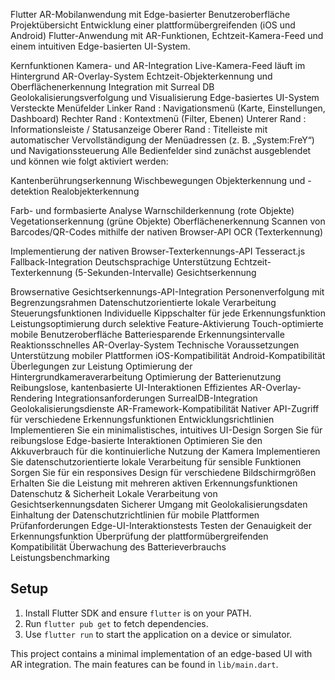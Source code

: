 Flutter AR-Mobilanwendung mit Edge-basierter Benutzeroberfläche
Projektübersicht
Entwicklung einer plattformübergreifenden (iOS und Android) Flutter-Anwendung mit AR-Funktionen, Echtzeit-Kamera-Feed und einem intuitiven Edge-basierten UI-System.

Kernfunktionen
Kamera- und AR-Integration
Live-Kamera-Feed läuft im Hintergrund
AR-Overlay-System
Echtzeit-Objekterkennung und Oberflächenerkennung
Integration mit Surreal DB
Geolokalisierungsverfolgung und Visualisierung
Edge-basiertes UI-System
Versteckte Menüfelder
Linker Rand : Navigationsmenü (Karte, Einstellungen, Dashboard)
Rechter Rand : Kontextmenü (Filter, Ebenen)
Unterer Rand : Informationsleiste / Statusanzeige
Oberer Rand : Titelleiste mit automatischer Vervollständigung der Menüadressen (z. B. „System:FreY“) und Navigationssteuerung
Alle Bedienfelder sind zunächst ausgeblendet und können wie folgt aktiviert werden:

Kantenberührungserkennung
Wischbewegungen
Objekterkennung und -detektion
Realobjekterkennung

Farb- und formbasierte Analyse
Warnschilderkennung (rote Objekte)
Vegetationserkennung (grüne Objekte)
Oberflächenerkennung
Scannen von Barcodes/QR-Codes mithilfe der nativen Browser-API
OCR (Texterkennung)

Implementierung der nativen Browser-Texterkennungs-API
Tesseract.js Fallback-Integration
Deutschsprachige Unterstützung
Echtzeit-Texterkennung (5-Sekunden-Intervalle)
Gesichtserkennung

Browsernative Gesichtserkennungs-API-Integration
Personenverfolgung mit Begrenzungsrahmen
Datenschutzorientierte lokale Verarbeitung
Steuerungsfunktionen
Individuelle Kippschalter für jede Erkennungsfunktion
Leistungsoptimierung durch selektive Feature-Aktivierung
Touch-optimierte mobile Benutzeroberfläche
Batteriesparende Erkennungsintervalle
Reaktionsschnelles AR-Overlay-System
Technische Voraussetzungen
Unterstützung mobiler Plattformen
iOS-Kompatibilität
Android-Kompatibilität
Überlegungen zur Leistung
Optimierung der Hintergrundkameraverarbeitung
Optimierung der Batterienutzung
Reibungslose, kantenbasierte UI-Interaktionen
Effizientes AR-Overlay-Rendering
Integrationsanforderungen
SurrealDB-Integration
Geolokalisierungsdienste
AR-Framework-Kompatibilität
Nativer API-Zugriff für verschiedene Erkennungsfunktionen
Entwicklungsrichtlinien
Implementieren Sie ein minimalistisches, intuitives UI-Design
Sorgen Sie für reibungslose Edge-basierte Interaktionen
Optimieren Sie den Akkuverbrauch für die kontinuierliche Nutzung der Kamera
Implementieren Sie datenschutzorientierte lokale Verarbeitung für sensible Funktionen
Sorgen Sie für ein responsives Design für verschiedene Bildschirmgrößen
Erhalten Sie die Leistung mit mehreren aktiven Erkennungsfunktionen
Datenschutz & Sicherheit
Lokale Verarbeitung von Gesichtserkennungsdaten
Sicherer Umgang mit Geolokalisierungsdaten
Einhaltung der Datenschutzrichtlinien für mobile Plattformen
Prüfanforderungen
Edge-UI-Interaktionstests
Testen der Genauigkeit der Erkennungsfunktion
Überprüfung der plattformübergreifenden Kompatibilität
Überwachung des Batterieverbrauchs
Leistungsbenchmarking

## Setup

1. Install Flutter SDK and ensure `flutter` is on your PATH.
2. Run `flutter pub get` to fetch dependencies.
3. Use `flutter run` to start the application on a device or simulator.

This project contains a minimal implementation of an edge-based UI with AR integration. The main features can be found in `lib/main.dart`.
